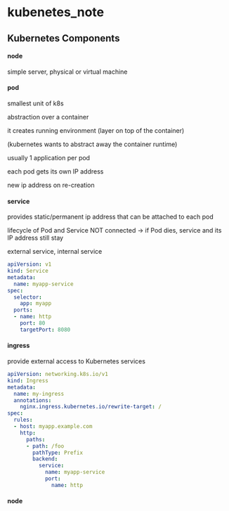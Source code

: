 # kubenetes_note

## Kubernetes Components

#### node
simple server, physical or virtual machine
#### pod
smallest unit of k8s

abstraction over a container

it creates running environment (layer on top of the container)

(kubernetes wants to abstract away the container runtime)

usually 1 application per pod

each pod gets its own IP address

new ip address on re-creation

#### service
provides static/permanent ip address that can be attached to each pod 

lifecycle of Pod and Service NOT connected -> if Pod dies, service and its IP address still stay

external service, internal service

```yaml
apiVersion: v1
kind: Service
metadata:
  name: myapp-service
spec:
  selector:
    app: myapp
  ports:
  - name: http
    port: 80
    targetPort: 8080
```
#### ingress
provide external access to Kubernetes services

```yaml
apiVersion: networking.k8s.io/v1
kind: Ingress
metadata:
  name: my-ingress
  annotations:
    nginx.ingress.kubernetes.io/rewrite-target: /
spec:
  rules:
  - host: myapp.example.com
    http:
      paths:
      - path: /foo
        pathType: Prefix
        backend:
          service:
            name: myapp-service
            port:
              name: http
```
#### node
